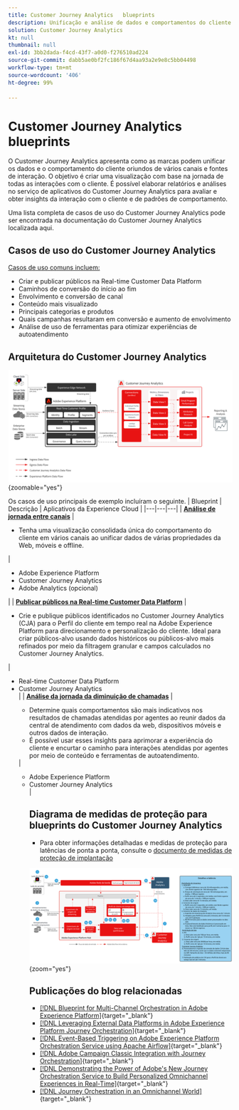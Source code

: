 ```yaml
---
title: Customer Journey Analytics   blueprints
description: Unificação e análise de dados e comportamentos do cliente a partir da jornada do cliente
solution: Customer Journey Analytics
kt: null
thumbnail: null
exl-id: 3bb2dada-f4cd-43f7-a0d0-f276510ad224
source-git-commit: dabb5ae0bf2fc186f67d4aa93a2e9e8c5bb04498
workflow-type: tm+mt
source-wordcount: '406'
ht-degree: 99%

---
```


# Customer Journey Analytics   blueprints

O Customer Journey Analytics apresenta como as marcas podem unificar os dados e o comportamento do cliente oriundos de vários canais e fontes de interação. O objetivo é criar uma visualização com base na jornada de todas as interações com o cliente. É possível elaborar relatórios e análises no serviço de aplicativos do Customer Journey Analytics para avaliar e obter insights da interação com o cliente e de padrões de comportamento.

Uma lista completa de casos de uso do Customer Journey Analytics pode ser encontrada na documentação do Customer Journey Analytics localizada aqui.

## Casos de uso do Customer Journey Analytics

[Casos de uso comuns incluem:](https://experienceleague.adobe.com/docs/analytics-platform/using/cja-usecases/cja-usecases.html?lang=pt-BR)

* Criar e publicar públicos na Real-time Customer Data Platform
* Caminhos de conversão do início ao fim
* Envolvimento e conversão de canal
* Conteúdo mais visualizado
* Principais categorias e produtos
* Quais campanhas resultaram em conversão e aumento de envolvimento
* Análise de uso de ferramentas para otimizar experiências de autoatendimento

## Arquitetura do Customer Journey Analytics

![Diagrama da arquitetura](assets/CJA.svg){zoomable=&quot;yes&quot;}

Os casos de uso principais de exemplo incluíram o seguinte.
| Blueprint | Descrição |  Aplicativos da Experience Cloud |
|---|---|---|
| **[Análise de jornada entre canais](https://experienceleague.adobe.com/docs/analytics-platform/using/cja-usecases/cross-channel.html?lang=pt-BR)**  | <ul><li>Tenha uma visualização consolidada única do comportamento do cliente em vários canais ao unificar dados de várias propriedades da Web, móveis e offline.</li></ul> | <ul><li>Adobe Experience Platform</li><li>Customer Journey Analytics</li><li>Adobe Analytics (opcional)</li></ul>|
| **[Publicar públicos na Real-time Customer Data Platform](https://experienceleague.adobe.com/docs/analytics-platform/using/cja-components/audiences/publish.html?lang=pt-BR)** | <ul><li>Crie e publique públicos identificados no Customer Journey Analytics (CJA) para o Perfil do cliente em tempo real na Adobe Experience Platform para direcionamento e personalização do cliente. Ideal para criar públicos-alvo usando dados históricos ou públicos-alvo mais refinados por meio da filtragem granular e campos calculados no Customer Journey Analytics.</li></ul> | <ul><li>Real-time Customer Data Platform</li><li>Customer Journey Analytics</li> |
| **[Análise da jornada da diminuição de chamadas](https://experienceleague.adobe.com/docs/analytics-platform/using/cja-usecases/call-center.html?lang=pt-BR)** | <ul><li>Determine quais comportamentos são mais indicativos nos resultados de chamadas atendidas por agentes ao reunir dados da central de atendimento com dados da web, dispositivos móveis e outros dados de interação.</li><li>É possível usar esses insights para aprimorar a experiência do cliente e encurtar o caminho para interações atendidas por agentes por meio de conteúdo e ferramentas de autoatendimento.  </li></ul> | <ul><li>Adobe Experience Platform</li><li>Customer Journey Analytics</li> |

## Diagrama de medidas de proteção para blueprints do Customer Journey Analytics

* Para obter informações detalhadas e medidas de proteção para latências de ponta a ponta, consulte o [documento de medidas de proteção de implantação](../experience-platform/deployment/guardrails.md)

![Diagrama de grade de proteção](../experience-platform/assets/CJA_guardrails.svg){zoom=&quot;yes&quot;}

## Publicações do blog relacionadas

* [[!DNL Blueprint for Multi-Channel Orchestration in Adobe Experience Platform]](https://medium.com/adobetech/blueprint-for-multi-channel-orchestration-in-adobe-experience-platform-c68317e94184){target="_blank"}
* [[!DNL Leveraging External Data Platforms in Adobe Experience Platform Journey Orchestration]](https://medium.com/adobetech/leveraging-external-data-platforms-in-adobe-experience-platform-journey-orchestration-54fc6134fe17){target="_blank"}
* [[!DNL Event-Based Triggering on Adobe Experience Platform Orchestration Service using Apache Airflow]](https://medium.com/adobetech/event-based-triggering-on-adobe-experience-platform-orchestration-service-using-apache-airflow-8607b28251f1){target="_blank"}
* [[!DNL Adobe Campaign Classic Integration with Journey Orchestration]](https://medium.com/adobetech/adobe-campaign-classic-integration-with-journey-orchestration-ae577653281){target="_blank"}
* [[!DNL Demonstrating the Power of Adobe's New Journey Orchestration Service to Build Personalized Omnichannel Experiences in Real-Time]](https://medium.com/adobetech/demonstrating-the-power-of-adobes-new-journey-orchestration-service-to-build-personalized-aa60d88cd34){target="_blank"}
* [[!DNL Journey Orchestration in an Omnichannel World]](https://medium.com/adobetech/journey-orchestration-in-an-omnichannel-world-3a2d32d556d9){target="_blank"}
